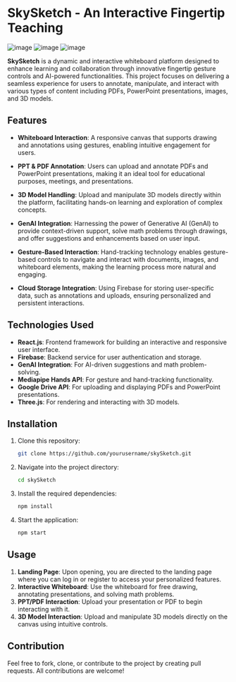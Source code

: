 # SkySketch - An Interactive Fingertip Teaching

![image](https://github.com/user-attachments/assets/3881f33a-2bb6-455a-b4d3-3d283e8ea7b8)
![image](https://github.com/user-attachments/assets/c7fc6f84-968c-4fce-9966-fbdea9ac0f47)
![image](https://github.com/user-attachments/assets/d7f26c1b-7a48-462b-8858-932ac8114ff9)

**SkySketch** is a dynamic and interactive whiteboard platform designed to enhance learning and collaboration through innovative fingertip gesture controls and AI-powered functionalities. This project focuses on delivering a seamless experience for users to annotate, manipulate, and interact with various types of content including PDFs, PowerPoint presentations, images, and 3D models. 

## Features

- **Whiteboard Interaction**: A responsive canvas that supports drawing and annotations using gestures, enabling intuitive engagement for users.
  
- **PPT & PDF Annotation**: Users can upload and annotate PDFs and PowerPoint presentations, making it an ideal tool for educational purposes, meetings, and presentations.
  
- **3D Model Handling**: Upload and manipulate 3D models directly within the platform, facilitating hands-on learning and exploration of complex concepts.
  
- **GenAI Integration**: Harnessing the power of Generative AI (GenAI) to provide context-driven support, solve math problems through drawings, and offer suggestions and enhancements based on user input.
  
- **Gesture-Based Interaction**: Hand-tracking technology enables gesture-based controls to navigate and interact with documents, images, and whiteboard elements, making the learning process more natural and engaging.
  
- **Cloud Storage Integration**: Using Firebase for storing user-specific data, such as annotations and uploads, ensuring personalized and persistent interactions.

## Technologies Used

- **React.js**: Frontend framework for building an interactive and responsive user interface.
- **Firebase**: Backend service for user authentication and storage.
- **GenAI Integration**: For AI-driven suggestions and math problem-solving.
- **Mediapipe Hands API**: For gesture and hand-tracking functionality.
- **Google Drive API**: For uploading and displaying PDFs and PowerPoint presentations.
- **Three.js**: For rendering and interacting with 3D models.

## Installation

1. Clone this repository:

   ```bash
   git clone https://github.com/yourusername/skySketch.git

2. Navigate into the project directory:

   ```bash
   cd skySketch

3. Install the required dependencies:

   ```bash
   npm install

4. Start the application:

   ```bash
   npm start

## Usage

1. **Landing Page**: Upon opening, you are directed to the landing page where you can log in or register to access your personalized features.
2. **Interactive Whiteboard**: Use the whiteboard for free drawing, annotating presentations, and solving math problems.
3. **PPT/PDF Interaction**: Upload your presentation or PDF to begin interacting with it.
4. **3D Model Interaction**: Upload and manipulate 3D models directly on the canvas using intuitive controls.

## Contribution

Feel free to fork, clone, or contribute to the project by creating pull requests. All contributions are welcome!

